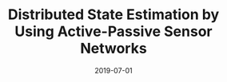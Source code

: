---
title: "Distributed State Estimation by Using Active-Passive Sensor Networks"
collection: publications
category: manuscripts
permalink: /publication/2019-07-01-distributed-state-estimation-by-using-active-passive-sensor-networks
excerpt: 'This paper presents a distributed state estimation method using active-passive sensor networks, presented at the "2019 American Control Conference (ACC)".'
date: 2019-07-01
venue: 'IEEE'
# slidesurl: 'http://academicpages.github.io/files/slides9.pdf'
paperurl: 'https://scholarsmine.mst.edu/cgi/viewcontent.cgi?article=7845&context=ele_comeng_facwork'
bibtexurl: 'https://ieeexplore.ieee.org/abstract/document/8815292'
citation: 'Raj, A., Jagannathan, S., & Yucelen, T. (2019). "Distributed State Estimation by Using Active-Passive Sensor Networks." <i>2019 American Control Conference (ACC)</i>, 4689-4694.'
---